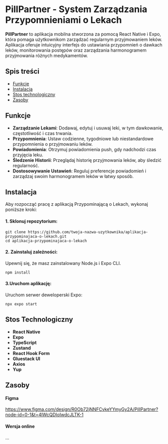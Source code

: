 # PillPartner - System Zarządzania Przypomnieniami o Lekach

**PillPartner** to aplikacja mobilna stworzona za pomocą React Native i Expo, która pomaga użytkownikom zarządzać regularnym przyjmowaniem leków. Aplikacja oferuje intuicyjny interfejs do ustawiania przypomnień o dawkach leków, monitorowania postępów oraz zarządzania harmonogramem przyjmowania różnych medykamentów.

## Spis treści

- [Funkcje](#funkcje)
- [Instalacja](#instalacja)
- [Stos technologiczny](#technologie)
- [Zasoby](#zasoby)

## Funkcje

- **Zarządzanie Lekami**: Dodawaj, edytuj i usuwaj leki, w tym dawkowanie, częstotliwość i czas trwania.
- **Przypomnienia**: Ustaw codzienne, tygodniowe lub niestandardowe przypomnienia o przyjmowaniu leków.
- **Powiadomienia**: Otrzymuj powiadomienia push, gdy nadchodzi czas przyjęcia leku.
- **Śledzenie Historii**: Przeglądaj historię przyjmowania leków, aby śledzić regularność.
- **Dostosowywanie Ustawień**: Reguluj preferencje powiadomień i zarządzaj swoim harmonogramem leków w łatwy sposób.

## Instalacja

Aby rozpocząć pracę z aplikacją Przypominającą o Lekach, wykonaj poniższe kroki:

#### 1. Sklonuj repozytorium:
   
    git clone https://github.com/twoja-nazwa-uzytkownika/aplikacja-przypominajaca-o-lekach.git
    cd aplikacja-przypominajaca-o-lekach

#### 2. Zainstaluj zależności:
   
  Upewnij się, że masz zainstalowany Node.js i Expo CLI.

    npm install

#### 3.Uruchom aplikację:

  Uruchom serwer deweloperski Expo:

    npx expo start

## Stos Technologiczny

- **React Native**
- **Expo**
- **TypeScript**
- **Zustand**
- **React Hook Form**
- **Gluestack UI**
- **Axios**
- **Yup**

## Zasoby

#### Figma
https://www.figma.com/design/R0Ob72jNNFCvkeYYmyGy2A/PillPartner?node-id=0-1&t=4IWcQDIoIwdcJLTK-1

#### Wersja online
...

